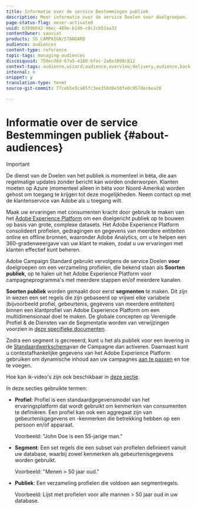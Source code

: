 ```yaml
---
title: Informatie over de service Bestemmingen publiek
description: Meer informatie over de service Doelen voor doelgroepen.
page-status-flag: never-activated
uuid: b3996642-96ec-489e-b146-c8c2cb52aa32
contentOwner: sauviat
products: SG_CAMPAIGN/STANDARD
audience: audiences
content-type: reference
topic-tags: managing-audiences
discoiquuid: 750ecd8d-67a5-4180-bfec-2a8e3098c812
context-tags: audience,wizard;audience,overview;delivery,audience,back
internal: n
snippet: y
translation-type: tm+mt
source-git-commit: 77ceb5e5ca05fc3ee350d8e50fe0c957dec6ea26

---
```



# Informatie over de service Bestemmingen publiek {#about-audiences}

>[!IMPORTANT]
>
>De dienst van de Doelen van het publiek is momenteel in bèta, die aan regelmatige updates zonder bericht kan worden onderworpen. Klanten moeten op Azure (momenteel alleen in bèta voor Noord-Amerika) worden gehost om toegang te krijgen tot deze mogelijkheden. Neem contact op met de klantenservice van Adobe als u toegang wilt.

Maak uw ervaringen met consumenten kracht door gebruik te maken van het [Adobe Experience Platform](https://www.adobe.io/apis/experienceplatform/home.html) om een doelgericht publiek op te bouwen op basis van grote, complexe datasets. Het Adobe Experience Platform consolideert profielen, gedragingen en gegevens van meerdere entiteiten online en offline bronnen, waaronder Adobe Analytics, om u te helpen een 360-gradenweergave van uw klant te maken, zodat u uw ervaringen met klanten effectief kunt beheren.

Adobe Campaign Standard gebruikt vervolgens de service Doelen **voor** doelgroepen om een verzameling profielen, die bekend staan als **Soorten publiek**, op te halen uit het Adobe Experience Platform voor campagneprogramma&#39;s met meerdere stappen en/of meerdere kanalen.

**Soorten publiek** worden gemaakt door eerst **segmenten** te maken. Dit zijn in wezen een set regels die zijn gebaseerd op vrijwel elke variabele (bijvoorbeeld profiel, gebeurtenis, gegevens van meerdere entiteiten) binnen een klantprofiel van Adobe Experience Platform om een multidimensionaal doel te maken. De globale concepten op Verenigde Profiel &amp; de Diensten van de Segmentatie worden van verwijzingen voorzien in [deze specifieke documenten](https://www.adobe.io/apis/experienceplatform/home/profile-identity-segmentation.html).

Zodra een segment is gecreeerd, kunt u het als publiek voor een levering in de [Standaardwerkschema](../../automating/using/aep-targeting-audiences.md)van de Campagne dan activeren. Daarnaast kunt u contextafhankelijke gegevens van het Adobe Experience Platform gebruiken om dynamische inhoud aan uw campagnes [aan te passen](../../automating/using/aep-personalizing-campaigns.md) en toe te voegen.

Hoe kan ik-video&#39;s zijn ook beschikbaar in [deze sectie](https://docs.adobe.com/content/help/en/campaign-learn/campaign-standard-tutorials/profiles-and-audiences/audience-destinations/audience-destinations-overview.html).

In deze secties gebruikte termen:

* **Profiel**: Profiel is een standaardgegevensmodel van het ervaringsplatform dat wordt gebruikt om kenmerken van consumenten te definiëren. Een profiel kan ook een aggregaat zijn van gebeurtenisgegevens en -kenmerken die betrekking hebben op een persoon en/of apparaat.

   Voorbeeld: &quot;John Doe is een 55-jarige man.&quot;

* **Segment**: Een set regels die een subset van profielen definieert vanuit uw database, waarbij zowel kenmerken als gebeurtenisgegevens worden gebruikt.

   Voorbeeld: &quot;Menen > 50 jaar oud.&quot;

* **Publiek**: Een verzameling profielen die voldoen aan segmentregels.

   Voorbeeld: Lijst met profielen voor alle mannen > 50 jaar oud in uw database.
